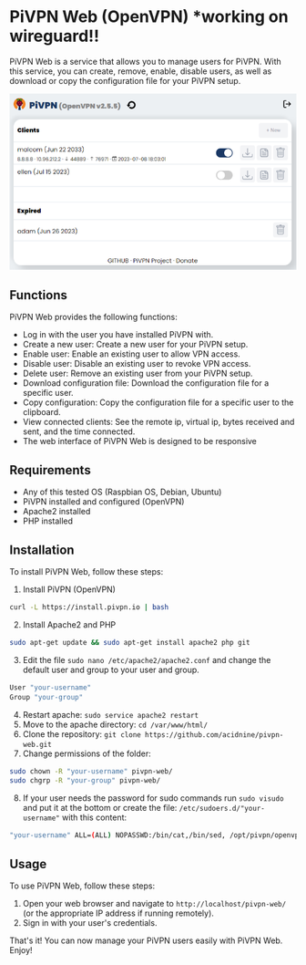 
# PiVPN Web (OpenVPN)  *working on wireguard!!

PiVPN Web is a service that allows you to manage users for PiVPN. With this service, you can create, remove, enable, disable users, as well as download or copy the configuration file for your PiVPN setup.

<img src="./img/screenshot.png"/>

## Functions

PiVPN Web provides the following functions:

- Log in with the user you have installed PiVPN with.
- Create a new user: Create a new user for your PiVPN setup.
- Enable user: Enable an existing user to allow VPN access.
- Disable user: Disable an existing user to revoke VPN access.
- Delete user: Remove an existing user from your PiVPN setup.
- Download configuration file: Download the configuration file for a specific user.
- Copy configuration: Copy the configuration file for a specific user to the clipboard.
- View connected clients: See the remote ip, virtual ip, bytes received and sent, and the time connected.
- The web interface of PiVPN Web is designed to be responsive

## Requirements

- Any of this tested OS (Raspbian OS, Debian, Ubuntu)
- PiVPN installed and configured (OpenVPN)
- Apache2 installed
- PHP installed

## Installation

To install PiVPN Web, follow these steps:

1.  Install PiVPN (OpenVPN)

```bash
curl -L https://install.pivpn.io | bash
```
2.  Install Apache2 and PHP

```bash
sudo apt-get update && sudo apt-get install apache2 php git
```
3.  Edit the file `sudo nano /etc/apache2/apache2.conf` and change the default user and group to your user and group.

```bash
User "your-username"
Group "your-group"
```
4. Restart apache: `sudo service apache2 restart`
5. Move to the apache directory: `cd /var/www/html/`
6. Clone the repository: `git clone https://github.com/acidnine/pivpn-web.git`
7. Change permissions of the folder:
```bash
sudo chown -R "your-username" pivpn-web/
sudo chgrp -R "your-group" pivpn-web/
```
8. If your user needs the password for sudo commands run `sudo visudo` and put it at the bottom or create the file:
`/etc/sudoers.d/"your-username"` with this content:
```bash
"your-username" ALL=(ALL) NOPASSWD:/bin/cat,/bin/sed, /opt/pivpn/openvpn/*
```

## Usage

To use PiVPN Web, follow these steps:

1. Open your web browser and navigate to `http://localhost/pivpn-web/` (or the appropriate IP address if running remotely).
2. Sign in with your user's credentials.

That's it! You can now manage your PiVPN users easily with PiVPN Web. Enjoy!

